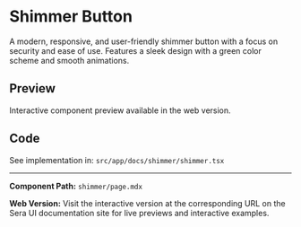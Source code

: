 # Shimmer Button 
A modern, responsive, and user-friendly shimmer button with a focus on security and ease of use. Features a sleek design with a green color scheme and smooth animations.

## Preview

Interactive component preview available in the web version.

## Code

See implementation in: `src/app/docs/shimmer/shimmer.tsx`

---

**Component Path:** `shimmer/page.mdx`

**Web Version:** Visit the interactive version at the corresponding URL on the Sera UI documentation site for live previews and interactive examples.
